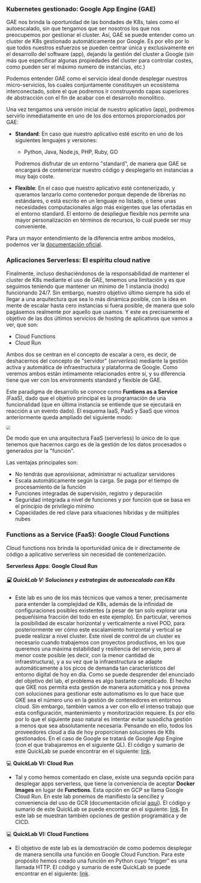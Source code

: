 ### Kubernetes gestionado: Google App Engine (GAE)

GAE nos brinda la oportunidad de las bondades de K8s, tales como el autoescalado, sin que tengamos que ser nosotros los que nos preocupemos por gestionar el cluster. Así, GAE se puede entender como un cluster de K8s gestionado automáticamente por Google. Es por ello por lo que todos nuestros esfuerzos se pueden centrar única y exclusivamente en el desarrollo del software (app), dejando la gestión del cluster a Google (sin más que especificar algunas propiedades del cluster para controlar costes, como pueden ser el máximo numero de instancias, etc.)

Podemos entender GAE como el servicio ideal donde desplegar nuestros micro-servicios, los cuales conjuntamente constituyen un ecosistema interconectado, sobre el que podremos ir construyendo capas superiores de abstracción con el fin de acabar con el desarrollo monolítico. 

Una vez tengamos una versión inicial de nuestro aplicativo (app), podremos servirlo inmediatamente en uno de los dos entornos proporcionados por GAE:

* **Standard**: En caso que nuestro aplicativo esté escrito en uno de los siguientes lenguajes y versiones:

  * Python, Java, Node.js, PHP, Ruby, GO

  Podremos disfrutar de un entorno "standard", de manera que GAE se encargará de contenerizar nuestro código y desplegarlo en instancias a muy bajo coste. 

* **Flexible**: En el caso que nuestro aplicativo esté contenerizado, y queramos lanzarlo como contenedor porque depende de librerías no estándares, o está escrito en un lenguaje no listado, o tiene unas necesidades computacionales algo más exigentes que las ofertadas en el entorno standard. El entorno de despliegue flexible nos permite una mayor personalización en términos de recursos, lo cual puede ser muy conveniente.

Para un mayor entendimiento de la diferencia entre ambos modelos, podemos ver la [documentación oficial](https://cloud.google.com/appengine/docs/the-appengine-environments).


### Aplicaciones Serverless: El espíritu cloud native

Finalmente, incluso deshaciéndonos de la responsabilidad de mantener el cluster de K8s mediante el uso de GAE, tenemos una limitación y es que seguimos teniendo que mantener un mínimo de 1 instancia (nodo) funcionando 24/7. Sin embargo, nuestro objetivo último siempre ha sido el llegar a una arquitectura que sea lo más dinámica posible, con la idea en mente de escalar hasta cero instancias si fuera posible, de manera que solo pagásemos realmente por aquello que usamos. Y este es precisamente el objetivo de las dos últimos servicios de hosting de aplicativos que vamos a ver, que son:

* Cloud Functions
* Cloud Run

Ambos dos se centran en el concepto de escalar a cero, es decir, de deshacernos del concepto de "servidor" (*serverless*) mediante la gestión activa y automática de infraestructura y plataforma de Google. Como veremos ambos están íntimamente relacionados entre sí, y su diferencia tiene que ver con los environments standard y flexible de GAE.

Este paradigma de desarrollo se conoce como **Funtions as a Service** (FaaS), dado que el objetivo principal es la programación de una funcionalidad (que en última instancia se entiende que se ejecutará en reacción a un evento dado). El esquema IaaS, PaaS y SaaS que vimos anteriormente queda ampliado del siguiente modo:

<img src="/images/XaaS.png" style="zoom:67%;" />

De modo que en una arquitectura FaaS (serverless) lo único de lo que tenemos que hacernos cargo es de la gestión de los datos procesados o generados por la "función".

Las ventajas principales son:

* No tendrás que aprovisionar, administrar ni actualizar servidores
* Escala automáticamente según la carga. Se paga por el tiempo de procesamiento de la función
* Funciones integradas de supervisión, registro y depuración 
* Seguridad integrada a nivel de funciones y por función que se basa en el principio de privilegio mínimo
* Capacidades de red clave para situaciones híbridas y de múltiples nubes

### Functions as a Service (FaaS): Google Cloud Functions

Cloud functions nos brinda la oportunidad única de ir directamente de código a aplicativo serverless sin necesidad de contenerización.

**Serverless Apps**: **Google Cloud Run**


##### 💻 QuickLab V: Soluciones y estrategias de autoescalado con K8s

* Este lab es uno de los más técnicos que vamos a tener, precisamente para entender la complejidad de K8s, además de la infinidad de configuraciones posibles existentes (a pesar de tan solo explorar una pequeñísima fracción del todo en este ejemplo). En particular, veremos la posibilidad de escalar horizontal y verticalmente a nivel POD, para posteriormente ver cómo este escalamiento horizontal y vertical se puede realizar a nivel cluster. Este nivel de control de un cluster es necesario cuando trabajemos con proyectos productivos, en los que queremos una máxima estabilidad y resiliencia del servicio, pero al menor coste posible (es decir, con la menor cantidad de infraestructura), y a su vez que la infraestructura se adapte automáticamente a los picos de demanda tan característicos del entorno digital de hoy en día. Como se puede desprender del enunciado del objetivo del lab, el problema es algo bastante complicado. El hecho que GKE nos permita esta gestión de manera automática y nos provea con soluciones para gestionar este automatismo es lo que hace que GKE sea el número uno en la gestión de contenedores en entornos cloud. Sin embargo, también vamos a ver con ello el intenso trabajo que esta configuración, mantenimiento y monitorización requiere. Es por ello por lo que el siguiente paso natural es intentar evitar susodicha gestión a menos que sea absolutamente necesaria. Pensando en ello, todos los proveedores cloud a día de hoy proporcionan soluciones de K8s gestionados. En el caso de Google se tratará de Google App Engine (con el que trabajaremos en el siguiente QL). El código y sumario de este QuickLab se puede encontrar en el siguiente: [link](**PENDING**). 

💻 **QuickLab VI: Cloud Run**

* Tal y como hemos comentado en clase, existe una segunda opción para desplegar apps serverless, que tiene la conveniencia de aceptar **Docker Images** en lugar de **Functions**. Esta opción en GCP se llama Google Cloud Run. En este lab ponemos de manifiesto la sencillez y conveniencia del uso de GCR (documentación oficial [aquí](https://cloud.google.com/run)). El código y sumario de este QuickLab se puede encontrar en el siguiente: [link](https://github.com/**PENDING**/asr-cloud/tree/main/09-cloudrun). En este lab se muestran también opciones de gestión programática y de CICD.



💻 **QuickLab VI: Cloud Functions**

* El objetivo de este lab es la demostración de como podemos desplegar de manera sencilla una función en Google Cloud Function. Para este propósito hemos creado una función en Python cuyo "trigger" es una llamada HTTP. El código y sumario de este QuickLab se puede encontrar en el siguiente: [link](https://github.com/**PENDING**/asr-cloud/tree/main/08-cloud-functions).


